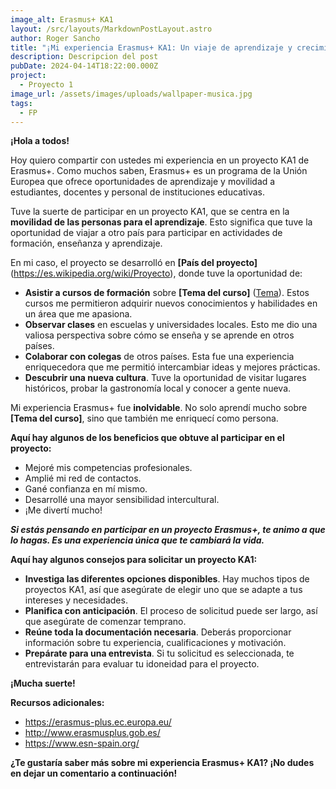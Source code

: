 ```yaml
---
image_alt: Erasmus+ KA1
layout: /src/layouts/MarkdownPostLayout.astro
author: Roger Sancho
title: "¡Mi experiencia Erasmus+ KA1: Un viaje de aprendizaje y crecimiento!"
description: Descripcion del post
pubDate: 2024-04-14T18:22:00.000Z
project:
  - Proyecto 1
image_url: /assets/images/uploads/wallpaper-musica.jpg
tags:
  - FP
---
```

**¡Hola a todos!**

Hoy quiero compartir con ustedes mi experiencia en un proyecto KA1 de Erasmus+. Como muchos saben, Erasmus+ es un programa de la Unión Europea que ofrece oportunidades de aprendizaje y movilidad a estudiantes, docentes y personal de instituciones educativas.

Tuve la suerte de participar en un proyecto KA1, que se centra en la **movilidad de las personas para el aprendizaje**. Esto significa que tuve la oportunidad de viajar a otro país para participar en actividades de formación, enseñanza y aprendizaje.

En mi caso, el proyecto se desarrolló en **\[País del proyecto]** (<https://es.wikipedia.org/wiki/Proyecto>), donde tuve la oportunidad de:

* **Asistir a cursos de formación** sobre **\[Tema del curso]** ([Tema](https://support.udemy.com/hc/es/articles/115000371028-C%C3%B3mo-proponer-temas-para-tu-curso-y-c%C3%B3mo-a%C3%B1adirlos)). Estos cursos me permitieron adquirir nuevos conocimientos y habilidades en un área que me apasiona.
* **Observar clases** en escuelas y universidades locales. Esto me dio una valiosa perspectiva sobre cómo se enseña y se aprende en otros países.
* **Colaborar con colegas** de otros países. Esta fue una experiencia enriquecedora que me permitió intercambiar ideas y mejores prácticas.
* **Descubrir una nueva cultura**. Tuve la oportunidad de visitar lugares históricos, probar la gastronomía local y conocer a gente nueva.

Mi experiencia Erasmus+ fue **inolvidable**. No solo aprendí mucho sobre **\[Tema del curso]**, sino que también me enriquecí como persona.

**Aquí hay algunos de los beneficios que obtuve al participar en el proyecto:**

* Mejoré mis competencias profesionales.
* Amplié mi red de contactos.
* Gané confianza en mí mismo.
* Desarrollé una mayor sensibilidad intercultural.
* ¡Me divertí mucho!

***Si estás pensando en participar en un proyecto Erasmus+, te animo a que lo hagas. Es una experiencia única que te cambiará la vida.***

**Aquí hay algunos consejos para solicitar un proyecto KA1:**

* **Investiga las diferentes opciones disponibles**. Hay muchos tipos de proyectos KA1, así que asegúrate de elegir uno que se adapte a tus intereses y necesidades.
* **Planifica con anticipación**. El proceso de solicitud puede ser largo, así que asegúrate de comenzar temprano.
* **Reúne toda la documentación necesaria**. Deberás proporcionar información sobre tu experiencia, cualificaciones y motivación.
* **Prepárate para una entrevista**. Si tu solicitud es seleccionada, te entrevistarán para evaluar tu idoneidad para el proyecto.

**¡Mucha suerte!**

**Recursos adicionales:**

* <https://erasmus-plus.ec.europa.eu/>
* <http://www.erasmusplus.gob.es/>
* <https://www.esn-spain.org/>

**¿Te gustaría saber más sobre mi experiencia Erasmus+ KA1? ¡No dudes en dejar un comentario a continuación!**
